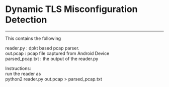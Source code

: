  # Dynamic TLS Misconfiguration Detection #
 - - - -
 
This contains the following <br />

reader.py : dpkt based pcap parser. <br />
out.pcap  : pcap file captured from Android Device <br />
parsed_pcap.txt : the output of the reader.py <br />


Instructions: <br />
run the reader as <br />
python2 reader.py out.pcap > parsed_pcap.txt <br />



